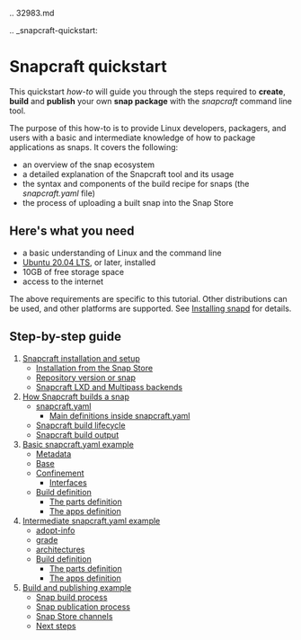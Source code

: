 .. 32983.md

.. _snapcraft-quickstart:

# Snapcraft quickstart

This quickstart _how-to_ will guide you through the steps required to **create**, **build** and **publish** your own **snap package** with the _snapcraft_ command line tool.

The purpose of this how-to is to provide Linux developers, packagers, and users with a basic and intermediate knowledge of how to package applications as snaps. It covers the following:

- an overview of the snap ecosystem
- a detailed explanation of the Snapcraft tool and its usage
- the syntax and components of the build recipe for snaps (the _snapcraft.yaml_ file)
- the process of uploading a built snap into the Snap Store

## Here's what you need

* a basic understanding of Linux and the command line
* [Ubuntu 20.04 LTS](https://releases.ubuntu.com/20.04/), or later, installed
* 10GB of free storage space
* access to the internet

The above requirements are specific to this tutorial. Other distributions can be used, and other platforms are supported. See [Installing snapd](https://snapcraft.io/docs/installing-snapd) for details.

## Step-by-step guide

1. [Snapcraft installation and setup](snapcraft-installation-and-setup.md)
      - [Installation from the Snap Store](snapcraft-installation-and-setup.md#snapcraft-quickstart-heading--store)
      - [Repository version or snap](snapcraft-installation-and-setup.md#snapcraft-quickstart-heading--repository)
      - [Snapcraft LXD and Multipass backends](snapcraft-installation-and-setup.md#snapcraft-quickstart-heading--backend)
1. [How Snapcraft builds a snap](how-snapcraft-builds-snaps.md)
   - [snapcraft.yaml](how-snapcraft-builds-snaps.md#snapcraft-quickstart-heading--snapcraft)
      - [Main definitions inside snapcraft.yaml](how-snapcraft-builds-snaps.md#snapcraft-quickstart-heading--definitions)
   - [Snapcraft build lifecycle](how-snapcraft-builds-snaps.md#snapcraft-quickstart-heading--build)
   - [Snapcraft build output](how-snapcraft-builds-snaps.md#snapcraft-quickstart-heading--output)
1. [Basic snapcraft.yaml example](basic-snapcraft-yaml-example.md)
   - [Metadata](basic-snapcraft-yaml-example.md#snapcraft-quickstart-heading--metadata)
   - [Base](basic-snapcraft-yaml-example.md#snapcraft-quickstart-heading--base)
   - [Confinement](basic-snapcraft-yaml-example.md#snapcraft-quickstart-heading--confinement)
     - [Interfaces](basic-snapcraft-yaml-example.md#snapcraft-quickstart-heading--interfaces)
   - [Build definition](basic-snapcraft-yaml-example.md#snapcraft-quickstart-heading--build)
     - [The parts definition](basic-snapcraft-yaml-example.md#snapcraft-quickstart-heading--parts)
     - [The apps definition](basic-snapcraft-yaml-example.md#snapcraft-quickstart-heading--apps)
1. [Intermediate snapcraft.yaml example](intermediate-snapcraft-yaml-example.md)
   - [adopt-info](intermediate-snapcraft-yaml-example.md#snapcraft-quickstart-heading--adopt)
   - [grade](intermediate-snapcraft-yaml-example.md#snapcraft-quickstart-heading--grade)
   - [architectures](intermediate-snapcraft-yaml-example.md#snapcraft-quickstart-heading--architectures)
   - [Build definition](intermediate-snapcraft-yaml-example.md#snapcraft-quickstart-heading--build)
     - [The parts definition](intermediate-snapcraft-yaml-example.md#snapcraft-quickstart-heading--parts)
     - [The apps definition](intermediate-snapcraft-yaml-example.md#snapcraft-quickstart-heading--apps)
 1. [Build and publishing example](build-and-publishing-example.md)
    - [Snap build process](build-and-publishing-example.md#snapcraft-quickstart-heading--build)
    - [Snap publication process](build-and-publishing-example.md#snapcraft-quickstart-heading--publish)
    - [Snap Store channels](build-and-publishing-example.md#snapcraft-quickstart-heading--channels)
    - [Next steps](build-and-publishing-example.md#snapcraft-quickstart-heading--next)